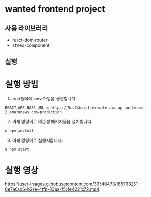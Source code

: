 # wanted frontend project

## 사용 라이브러리

- react-dom-router
- styled-component

## 실행

# 실행 방법

1. root폴더에 .env 파일을 생성합니다.

```
REACT_APP_BASE_URL = https://5co7shqbsf.execute-api.ap-northeast-2.amazonaws.com/production
```

2. 아래 명령어로 의존성 패키지들을 설치합니다.

```
$ npm install
```

3. 아래 명령어로 실행시킵니다.

```
$ npm start
```

# 실행 영상

https://user-images.githubusercontent.com/39540473/185793261-6e7a0ad6-b2ee-4ffb-83aa-f5cfe4221c72.mp4
